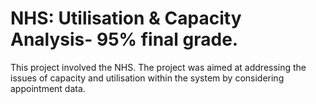 # NHS: Utilisation & Capacity Analysis- 95% final grade.
This project involved the NHS. The project was aimed at addressing the issues of capacity and utilisation within the system by considering appointment data. 
